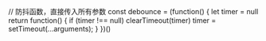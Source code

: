 // 防抖函数，直接传入所有参数
const debounce = (function() {
  let timer = null
  return function() {
    if (timer !== null) clearTimeout(timer)
    timer = setTimeout(...arguments);
  }
})()